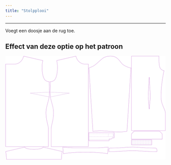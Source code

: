 ```yaml
---
title: "Stolpplooi"
---
```


---

Voegt een doosje aan de rug toe.

## Effect van deze optie op het patroon

![Deze afbeelding toont het effect van deze optie door meerdere varianten die een andere waarde hebben voor deze optie te vervangen](simone_boxpleat_sample.svg "Effect van deze optie op het patroon")
